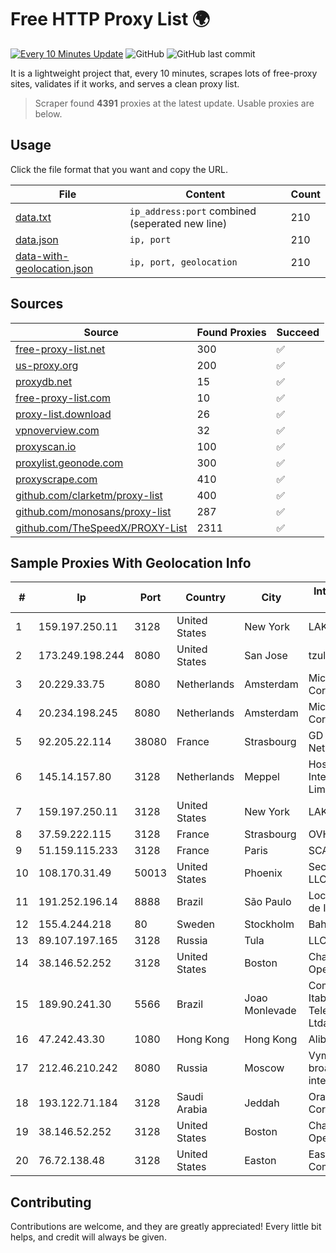 
# Free HTTP Proxy List 🌍

[![Every 10 Minutes Update](https://github.com/mertguvencli/http-proxy-list/actions/workflows/main.yml/badge.svg?branch=main)](https://github.com/mertguvencli/http-proxy-list/actions/workflows/main.yml)
![GitHub](https://img.shields.io/github/license/mertguvencli/http-proxy-list)
![GitHub last commit](https://img.shields.io/github/last-commit/mertguvencli/http-proxy-list)

It is a lightweight project that, every 10 minutes, scrapes lots of free-proxy sites, validates if it works, and serves a clean proxy list.


> Scraper found **4391** proxies at the latest update. Usable proxies are below.

## Usage

Click the file format that you want and copy the URL.


|File|Content|Count|
|----|-------|-----|
|[data.txt](https://raw.githubusercontent.com/mertguvencli/http-proxy-list/main/proxy-list/data.txt)|`ip_address:port` combined (seperated new line)|210|
|[data.json](https://raw.githubusercontent.com/mertguvencli/http-proxy-list/main/proxy-list/data.json)|`ip, port`|210|
|[data-with-geolocation.json](https://raw.githubusercontent.com/mertguvencli/http-proxy-list/main/proxy-list/data-with-geolocation.json)|`ip, port, geolocation`|210|

## Sources

|Source|Found Proxies|Succeed|
|------|-------------|-------|
|[free-proxy-list.net](https://free-proxy-list.net)|300|✅|
|[us-proxy.org](https://www.us-proxy.org)|200|✅|
|[proxydb.net](http://proxydb.net)|15|✅|
|[free-proxy-list.com](https://free-proxy-list.com/?page=&port=&type%5B%5D=http&type%5B%5D=https&up_time=0&search=Search)|10|✅|
|[proxy-list.download](https://www.proxy-list.download/HTTP)|26|✅|
|[vpnoverview.com](https://vpnoverview.com/privacy/anonymous-browsing/free-proxy-servers)|32|✅|
|[proxyscan.io](https://www.proxyscan.io)|100|✅|
|[proxylist.geonode.com](https://proxylist.geonode.com/api/proxy-list?limit=300&page=1&sort_by=lastChecked&sort_type=desc&protocols=http,https)|300|✅|
|[proxyscrape.com](https://api.proxyscrape.com/v2/?request=displayproxies&protocol=http&timeout=10000&country=all&ssl=all&anonymity=all)|410|✅|
|[github.com/clarketm/proxy-list](https://raw.githubusercontent.com/clarketm/proxy-list/master/proxy-list-raw.txt)|400|✅|
|[github.com/monosans/proxy-list](https://raw.githubusercontent.com/monosans/proxy-list/main/proxies/http.txt)|287|✅|
|[github.com/TheSpeedX/PROXY-List](https://raw.githubusercontent.com/TheSpeedX/PROXY-List/master/http.txt)|2311|✅|


## Sample Proxies With Geolocation Info

|#|Ip|Port|Country|City|Internet Service Provider|
|-|--|----|-------|----|-------------------------|
|1|159.197.250.11|3128|United States|New York|LAKSH|
|2|173.249.198.244|8080|United States|San Jose|tzulo, inc.|
|3|20.229.33.75|8080|Netherlands|Amsterdam|Microsoft Corporation|
|4|20.234.198.245|8080|Netherlands|Amsterdam|Microsoft Corporation|
|5|92.205.22.114|38080|France|Strasbourg|GD MASS Network|
|6|145.14.157.80|3128|Netherlands|Meppel|Hostinger International Limited|
|7|159.197.250.11|3128|United States|New York|LAKSH|
|8|37.59.222.115|3128|France|Strasbourg|OVH SAS|
|9|51.159.115.233|3128|France|Paris|SCALEWAY|
|10|108.170.31.49|50013|United States|Phoenix|Secured Servers LLC|
|11|191.252.196.14|8888|Brazil|São Paulo|Locaweb Serviços de Internet S/A|
|12|155.4.244.218|80|Sweden|Stockholm|Bahnhof AB|
|13|89.107.197.165|3128|Russia|Tula|LLC TK Altair|
|14|38.146.52.252|3128|United States|Boston|Charles River Operation|
|15|189.90.241.30|5566|Brazil|Joao Monlevade|Companhia Itabirana Telecomunicações Ltda|
|16|47.242.43.30|1080|Hong Kong|Hong Kong|Alibaba.com LLC|
|17|212.46.210.242|8080|Russia|Moscow|VympelKom broadband internet|
|18|193.122.71.184|3128|Saudi Arabia|Jeddah|Oracle Corporation|
|19|38.146.52.252|3128|United States|Boston|Charles River Operation|
|20|76.72.138.48|3128|United States|Easton|Easton Utilities Commission|



## Contributing

Contributions are welcome, and they are greatly appreciated! Every
little bit helps, and credit will always be given.

